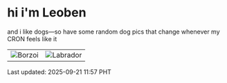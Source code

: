 # hi i'm Leoben

and i like dogs—so have some random dog pics that change whenever my CRON feels like it

|  |  |
|--------|----------|
| ![Borzoi](https://random-dog-vercel.vercel.app/api/random-borzoi?v=1758427049) | ![Labrador](https://random-dog-vercel.vercel.app/api/random-labrador?v=1758427049) |

Last updated: 2025-09-21 11:57 PHT
